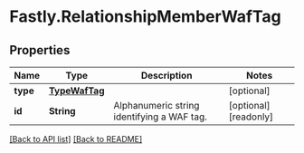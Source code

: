 # Fastly.RelationshipMemberWafTag

## Properties

Name | Type | Description | Notes
------------ | ------------- | ------------- | -------------
**type** | [**TypeWafTag**](TypeWafTag.md) |  | [optional] 
**id** | **String** | Alphanumeric string identifying a WAF tag. | [optional] [readonly] 


[[Back to API list]](../../README.md#endpoints) [[Back to README]](../../README.md)
